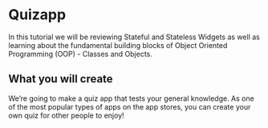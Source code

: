 # Quizapp

In this tutorial we will be reviewing Stateful and Stateless Widgets as well as learning about the fundamental building blocks of Object Oriented Programming (OOP) - Classes and Objects.
## What you will create

We’re going to make a quiz app that tests your general knowledge. As one of the most popular types of apps on the app stores, you can create your own quiz for other people to enjoy!
